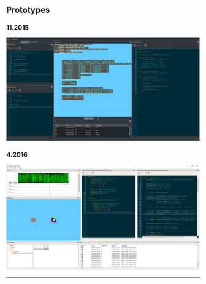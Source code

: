 ## Prototypes

### 11.2015
[![Prototyp](../img/old_prototyp201511.png)](../img/old_prototyp201511.png)

### 4.2016
[![Prototyp](../img/prototyp.png)](../img/prototyp.png)

---

